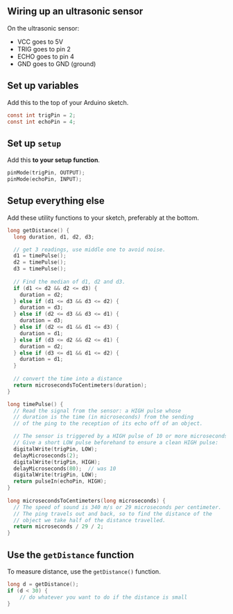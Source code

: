 ## Wiring up an ultrasonic sensor

On the ultrasonic sensor:
 - VCC goes to 5V
 - TRIG goes to pin 2
 - ECHO goes to pin 4
 - GND goes to GND (ground)

## Set up variables

Add this to the top of your Arduino sketch.

```c
const int trigPin = 2;
const int echoPin = 4;
```

## Set up `setup`

Add this **to your setup function**.
```c
pinMode(trigPin, OUTPUT);
pinMode(echoPin, INPUT);
```

## Setup everything else

Add these utility functions to your sketch, preferably at the bottom.

```c
long getDistance() {
  long duration, d1, d2, d3;

  // get 3 readings, use middle one to avoid noise.
  d1 = timePulse(); 
  d2 = timePulse(); 
  d3 = timePulse(); 
  
  // Find the median of d1, d2 and d3.
  if (d1 <= d2 && d2 <= d3) {
    duration = d2;
  } else if (d1 <= d3 && d3 <= d2) {
    duration = d3;
  } else if (d2 <= d3 && d3 <= d1) {
    duration = d3;
  } else if (d2 <= d1 && d1 <= d3) {
    duration = d1;
  } else if (d3 <= d2 && d2 <= d1) {
    duration = d2;
  } else if (d3 <= d1 && d1 <= d2) {
    duration = d1;
  }
  
  // convert the time into a distance
  return microsecondsToCentimeters(duration);
}

long timePulse() {
  // Read the signal from the sensor: a HIGH pulse whose
  // duration is the time (in microseconds) from the sending
  // of the ping to the reception of its echo off of an object.

  // The sensor is triggered by a HIGH pulse of 10 or more microseconds.
  // Give a short LOW pulse beforehand to ensure a clean HIGH pulse:
  digitalWrite(trigPin, LOW);
  delayMicroseconds(2);
  digitalWrite(trigPin, HIGH);
  delayMicroseconds(80);  // was 10
  digitalWrite(trigPin, LOW);
  return pulseIn(echoPin, HIGH);
}
  
long microsecondsToCentimeters(long microseconds) {
  // The speed of sound is 340 m/s or 29 microseconds per centimeter.
  // The ping travels out and back, so to find the distance of the
  // object we take half of the distance travelled.
  return microseconds / 29 / 2;
}
```

## Use the `getDistance` function

To measure distance, use the `getDistance()` function.
```c
long d = getDistance();
if (d < 30) {
  	// do whatever you want to do if the distance is small
}
```
